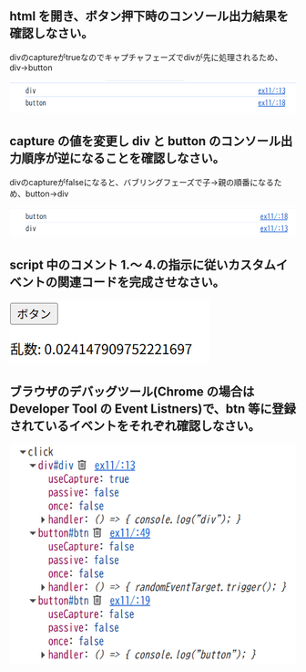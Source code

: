 ## html を開き、ボタン押下時のコンソール出力結果を確認しなさい。

divのcaptureがtrueなのでキャプチャフェーズでdivが先に処理されるため、div→button

![alt text]({285800F8-7CB2-4401-B60D-F4DE7A7CF4B7}.png)

## capture の値を変更し div と button のコンソール出力順序が逆になることを確認しなさい。

divのcaptureがfalseになると、バブリングフェーズで子→親の順番になるため、button→div

![alt text]({F41FC768-DC8E-4929-B336-1E9D0F3C39D7}.png)

## script 中のコメント 1.～ 4.の指示に従いカスタムイベントの関連コードを完成させなさい。

![alt text]({BA7C3278-CAC5-4F0A-9233-9188C99CA138}.png)

## ブラウザのデバッグツール(Chrome の場合は Developer Tool の Event Listners)で、btn 等に登録されているイベントをそれぞれ確認しなさい。

![alt text]({1DBB166E-30A4-4BB3-9028-ECDEEDC1C9FE}.png)
